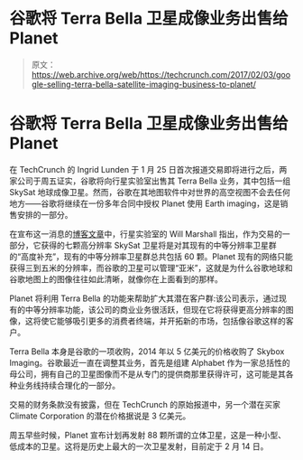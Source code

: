 # 谷歌将 Terra Bella 卫星成像业务出售给 Planet 

> 原文：<https://web.archive.org/web/https://techcrunch.com/2017/02/03/google-selling-terra-bella-satellite-imaging-business-to-planet/>

# 谷歌将 Terra Bella 卫星成像业务出售给 Planet

在 TechCrunch 的 Ingrid Lunden 于 1 月 25 日首次报道交易即将进行之后，两家公司于周五证实，谷歌将向行星实验室出售其 Terra Bella 业务，其中包括一组 SkySat 地球成像卫星。然而，谷歌在其地图软件中对世界的高空视图不会去任何地方——谷歌将继续在一份多年合同中授权 Planet 使用 Earth imaging，这是销售安排的一部分。

在宣布这一消息的[博客文章](https://web.archive.org/web/20221224184133/https://www.planet.com/pulse/planet-to-acquire-terra-bella-from-google/)中，行星实验室的 Will Marshall 指出，作为交易的一部分，它获得的七颗高分辨率 SkySat 卫星将是对其现有的中等分辨率卫星群的“高度补充”，现有的中等分辨率卫星群总共包括 60 颗。Planet 现有的网络只能获得三到五米的分辨率，而谷歌的卫星可以管理“亚米”，这就是为什么谷歌地球和谷歌地图上的图像往往如此清晰，就像你在上面看到的那样。

Planet 将利用 Terra Bella 的功能来帮助扩大其潜在客户群:该公司表示，通过现有的中等分辨率功能，该公司的商业业务很活跃，但现在它将获得更高分辨率的图像，这将使它能够吸引更多的消费者终端，并开拓新的市场，包括像谷歌这样的客户。

Terra Bella 本身是谷歌的一项收购，2014 年以 5 亿美元的价格收购了 Skybox Imaging。谷歌最近一直在调整其业务，首先是组建 Alphabet 作为一家总括性的母公司，拥有自己的卫星图像而不是从专门的提供商那里获得许可，这可能是其各种业务线持续合理化的一部分。

交易的财务条款没有披露，但在 TechCrunch 的原始报道中，另一个潜在买家 Climate Corporation 的潜在价格据说是 3 亿美元。

周五早些时候，Planet 宣布计划再发射 88 颗所谓的立体卫星，这是一种小型、低成本的卫星。这将是历史上最大的一次卫星发射，目前定于 2 月 14 日。